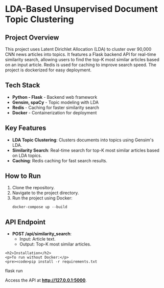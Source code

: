 <h1>LDA-Based Unsupervised Document Topic Clustering</h1>

<h2>Project Overview</h2>
<p>This project uses Latent Dirichlet Allocation (LDA) to cluster over 90,000 CNN news articles into topics. It features a Flask backend API for real-time similarity search, allowing users to find the top-K most similar articles based on an input article. Redis is used for caching to improve search speed. The project is dockerized for easy deployment.</p>

<h2>Tech Stack</h2>
<ul>
    <li><strong>Python - Flask</strong> - Backend web framework</li>
    <li><strong>Gensim, spaCy</strong> - Topic modeling with LDA</li>
    <li><strong>Redis</strong> - Caching for faster similarity search</li>
    <li><strong>Docker</strong> - Containerization for deployment</li>
</ul>

<h2>Key Features</h2>
<ul>
    <li><strong>LDA Topic Clustering</strong>: Clusters documents into topics using Gensim's LDA.</li>
    <li><strong>Similarity Search</strong>: Real-time search for top-K most similar articles based on LDA topics.</li>
    <li><strong>Caching</strong>: Redis caching for fast search results.</li>
</ul>

<h2>How to Run</h2>
<ol>
    <li>Clone the repository.</li>
    <li>Navigate to the project directory.</li>
    <li>Run the project using Docker:
        <pre><code>docker-compose up --build</code></pre>
    </li>
</ol>

<h2>API Endpoint</h2>
<ul>
    <li><strong>POST /api/similarity_search</strong>: 
        <ul>
            <li>Input: Article text.</li>
            <li>Output: Top-K most similar articles.</li>
        </ul>
    </li>
</ul>

    <h2>Installation</h2>
    <p>To run without Docker:</p>
    <pre><code>pip install -r requirements.txt
flask run</code></pre>
    <p>Access the API at <strong>http://127.0.0.1:5000</strong>.</p>
